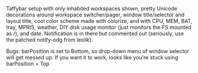 Taffybar setup with only inhabited workspaces shown, pretty Unicode decorations around workspace switcher/pager, window title/selector and layout title, cool color scheme made with colorize, and with CPU, MEM, BAT, tray, MPRIS, weather, DIY disk usage monitor (just monitors the FS mounted as /), and date.  Notification is in there but commented out (seriously, use the patched notify-odg from leolik).

Bugs: barPosition is set to Bottom, so drop-down menu of window selector will get messed up.  If you want it to work, looks like you're stuck using barPosition = Top
